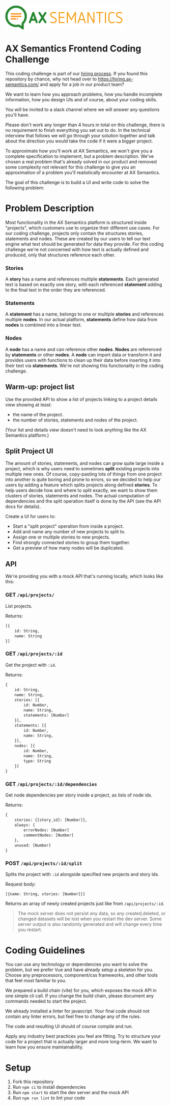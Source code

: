 ![ax semantics logo](https://raw.githubusercontent.com/axsemantics/hiring/main/website/public/logo.svg)

# AX Semantics Frontend Coding Challenge

This coding challenge is part of our [hiring process](https://hiring.ax-semantics.com/process.html). If you found this repository by chance, why not head over to https://hiring.ax-semantics.com/ and apply for a job in our product team?

We want to learn how you approach problems, how you handle incomplete information, how you design UIs and of course, about your coding skills.

You will be invited to a slack channel where we will answer any questions you'll have.

Please don't work any longer than 4 hours in total on this challenge, there is no requirement to finish everything you set out to do.
In the technical interview that follows we will go through your solution together and talk about the direction you would take the code if it were a bigger project.

To approximate how you'll work at AX Semantics, we won't give you a complete specification to implement, but a problem description. We've chosen a real problem that's already solved in our product and removed some complexity not relevant for this challenge to give you an approximation of a problem you'll realistically encounter at AX Semantics.

The goal of this challenge is to build a UI and write code to solve the following problem:


# Problem Description

Most functionality in the AX Semantics platform is structured inside "projects", which customers use to organize their different use cases. For our coding challenge, projects only contain the structures stories, statements and nodes. These are created by our users to tell our text engine what text should be generated for data they provide. For this coding challenge we're not concerned with how text is actually defined and produced, only that structures reference each other.

### Stories

A **story** has a name and references multiple **statements**.
Each generated text is based on exactly one story, with each referenced **statement** adding to the final text in the order they are referenced.

### Statements

A **statement** has a name, belongs to one or multiple **stories** and references multiple **nodes**.
In our actual platform, **statements** define how data from **nodes** is combined into a linear text.

### Nodes

A **node** has a name and can reference other **nodes**.
**Nodes** are referenced by **statements** or other **nodes**.
A **node** can import data or transform it and provides users with functions to clean up their data before inserting it into their text via **statements**. We're not showing this functionality in the coding challenge.

## Warm-up: project list

Use the provided API to show a list of projects linking to a project details view showing at least:

- the name of the project.
- the number of stories, statements and nodes of the project.

(Your list and details view doesn't need to look anything like the AX Semantics platform.)

## Split Project UI

The amount of stories, statements, and nodes can grow quite large inside a project, which is why users need to sometimes **split** existing projects into multiple new ones. Of course, copy-pasting lots of things from one project into another is quite boring and prone to errors, so we decided to help our users by adding a feature which splits projects along defined **stories**.
To help users decide how and where to split exactly, we want to show them clusters of stories, statements and nodes. The actual computation of dependencies and the split operation itself is done by the API (see the API docs for details).

Create a UI for users to:

- Start a "split project" operation from inside a project.
- Add and name any number of new projects to split to.
- Assign one or multiple stories to new projects.
- Find strongly connected stories to group them together.
- Get a preview of how many nodes will be duplicated.


## API

We're providing you with a mock API that's running locally, which looks like this:

### GET `/api/projects/`

List projects.

Returns:
```
[{
	id: String,
	name: String
}]
```

### GET `/api/projects/:id`

Get the project with `:id`.

Returns:
```
{
	id: String,
	name: String,
	stories: [{
		id: Number,
		name: String,
		statements: [Number]
	}],
	statements: [{
		id: Number,
		name: String,
	}],
	nodes: [{
		id: Number,
		name: String,
		type: String
	}]
}
```

### GET `/api/projects/:id/dependencies`

Get node dependencies per story inside a project, as lists of node ids.

Returns:
```
{
	stories: {[story_id]: [Number]},
	always: {
		errorNodes: [Number]
		commentNodes: [Number]
	},
	unused: [Number]
}
```

### POST `/api/projects/:id/split`

Splits the project with `:id` alongside specified new projects and story ids.

Request body:
```
[{name: String, stories: [Number]}]
```

Returns an array of newly created projects just like from `/api/projects/:id`. 

> The mock server does not persist any data, so any created,deleted, or changed datasets will be lost when you restart the dev server. Some server output is also randomly generated and will change every time you restart.


# Coding Guidelines

You can use any technology or dependencies you want to solve the problem, but we prefer Vue and have already setup a skeleton for you. Choose any preprocessors, component/css frameworks, and other tools that feel most familiar to you.

We prepared a build chain (vite) for you, which exposes the mock API in one simple cli call. If you change the build chain, please document any commands needed to start the project.

We already installed a linter for javascript. Your final code should not contain any linter errors, but feel free to change any of the rules.

The code and resulting UI should of course compile and run.

Apply any industry best practices you feel are fitting. Try to structure your code for a project that is actually larger and more long-term. We want to learn how you ensure maintainability.


# Setup

1. Fork this repository
2. Run `npm ci` to install dependencies
3. Run `npm start` to start the dev server and the mock API
4. Run `npm run lint` to lint your code
